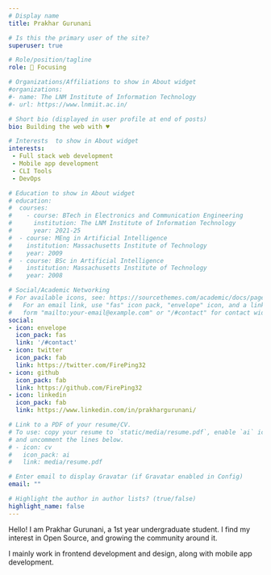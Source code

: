 ```yaml
---
# Display name
title: Prakhar Gurunani

# Is this the primary user of the site?
superuser: true

# Role/position/tagline
role: 🎯 Focusing

# Organizations/Affiliations to show in About widget
#organizations:
#- name: The LNM Institute of Information Technology
#- url: https://www.lnmiit.ac.in/

# Short bio (displayed in user profile at end of posts)
bio: Building the web with ♥️

# Interests  to show in About widget
interests:
 - Full stack web development
 - Mobile app development
 - CLI Tools
 - DevOps

# Education to show in About widget
# education:
#  courses:
#    - course: BTech in Electronics and Communication Engineering
#      institution: The LNM Institute of Information Technology
#      year: 2021-25
#  - course: MEng in Artificial Intelligence
#    institution: Massachusetts Institute of Technology
#    year: 2009
#  - course: BSc in Artificial Intelligence
#    institution: Massachusetts Institute of Technology
#    year: 2008

# Social/Academic Networking
# For available icons, see: https://sourcethemes.com/academic/docs/page-builder/#icons
#   For an email link, use "fas" icon pack, "envelope" icon, and a link in the
#   form "mailto:your-email@example.com" or "/#contact" for contact widget.
social:
- icon: envelope
  icon_pack: fas
  link: '/#contact'
- icon: twitter
  icon_pack: fab
  link: https://twitter.com/FirePing32
- icon: github
  icon_pack: fab
  link: https://github.com/FirePing32
- icon: linkedin
  icon_pack: fab
  link: https://www.linkedin.com/in/prakhargurunani/

# Link to a PDF of your resume/CV.
# To use: copy your resume to `static/media/resume.pdf`, enable `ai` icons in `params.toml`,
# and uncomment the lines below.
# - icon: cv
#   icon_pack: ai
#   link: media/resume.pdf

# Enter email to display Gravatar (if Gravatar enabled in Config)
email: ""

# Highlight the author in author lists? (true/false)
highlight_name: false
---
```


Hello! I am Prakhar Gurunani, a 1st year undergraduate student. I find my interest in Open Source, and growing the community around it.

I mainly work in frontend development and design, along with mobile app development.
